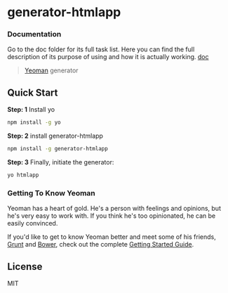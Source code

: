 # generator-htmlapp 

### Documentation 
Go to the doc folder for its full task list. Here you can find the full description of its purpose of using and how it is actually working. [doc](https://github.com/developer-prosenjit/generator-htmlapp/tree/master/doc)

> [Yeoman](http://yeoman.io) generator


## Quick Start
 **Step: 1** Install yo
```bash
npm install -g yo
```

**Step: 2** install generator-htmlapp

```bash
npm install -g generator-htmlapp
```

**Step: 3** Finally, initiate the generator:

```bash
yo htmlapp
```

### Getting To Know Yeoman

Yeoman has a heart of gold. He's a person with feelings and opinions, but he's very easy to work with. If you think he's too opinionated, he can be easily convinced.

If you'd like to get to know Yeoman better and meet some of his friends, [Grunt](http://gruntjs.com) and [Bower](http://bower.io), check out the complete [Getting Started Guide](https://github.com/yeoman/yeoman/wiki/Getting-Started).


## License

MIT


